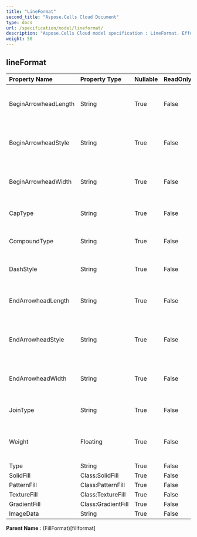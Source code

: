 ```yaml
---
title: "LineFormat"
second_title: "Aspose.Cells Cloud Document"
type: docs
url: /specification/model/lineformat/
description: "Aspose.Cells Cloud model specification : LineFormat. Effortlessly handle Excel and other spreadsheet documents with features like opening, generating, editing, splitting, merging, comparing, and converting."
weight: 50
---
```


## **lineFormat**

 

| Property Name | Property Type | Nullable |  ReadOnly | DefaultValue | Description | 
| :- | :- | :- |:- |  :- | :- |
| BeginArrowheadLength | String | True |  False |  | Gets and sets the begin arrow length type of the line. |  
| BeginArrowheadStyle | String | True |  False |  | Gets and sets the begin arrow type of the line. |  
| BeginArrowheadWidth | String | True |  False |  | Gets and sets the begin arrow width type of the line. |  
| CapType | String | True |  False |  | Specifies the ending caps. |  
| CompoundType | String | True |  False |  | Specifies the line compound type. |  
| DashStyle | String | True |  False |  | Specifies the line dash type. |  
| EndArrowheadLength | String | True |  False |  | Gets and sets the end arrow length type of the line. |  
| EndArrowheadStyle | String | True |  False |  | Gets and sets the end arrow type of the line. |  
| EndArrowheadWidth | String | True |  False |  | Gets and sets the end arrow width type of the line. |  
| JoinType | String | True |  False |  | Specifies the line join type. |  
| Weight | Floating | True |  False |  | Gets or sets the weight of the line in unit of points. |  
| Type | String | True |  False |  |  |  
| SolidFill | Class:SolidFill | True |  False |  |  |  
| PatternFill | Class:PatternFill | True |  False |  |  |  
| TextureFill | Class:TextureFill | True |  False |  |  |  
| GradientFill | Class:GradientFill | True |  False |  |  |  
| ImageData | String | True |  False |  |  |  

**Parent Name** : (FillFormat)[fillformat]

